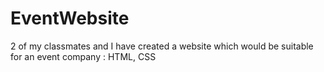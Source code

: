 # EventWebsite
2 of my classmates and I have created a website which would be suitable for an event company : HTML, CSS
